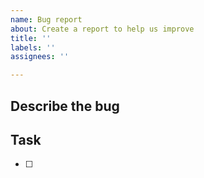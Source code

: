 ```yaml
---
name: Bug report
about: Create a report to help us improve
title: ''
labels: ''
assignees: ''

---
```


## Describe the bug

## Task
- [ ]
